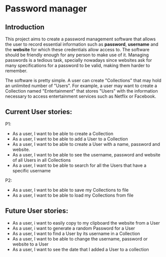 # Password manager 

## Introduction
This project aims to create a password management software that allows the user to record essential information such as **password**, **username** 
and the **website** for which these credentials allow access to. The software should be friendly enough for any person to make use of it.
Managing passwords is a tedious task, specially nowadays since websites ask for many specifications for a password to be valid, making them
harder to remember.

The software is pretty simple. A user can create "Collections" that may hold an unlimited number of "Users". 
For example, a user may want to create a Collection named "Entertainment" that stores "Users" with the information necessary to access
entertainment services such as Netflix or Facebook.


## Current User stories:
P1:
- As a user, I want to be able to create a Collection
- As a user, I want to be able to add a User to a Collection
- As a user, I want to be able to create a User with a name, password and website.
- As a user, I want to be able to see the username, password and website of all Users in all Collections
- As a user, I want to be able to search for all the Users that have a specific username

P2:
- As a user, I want to be able to save my Collections to file
- As a user, I want to be able to load my Collections from file

## Future User stories:
- As a user, i want to easily copy to my clipboard the website from a User
- As a user, i want to generate a random Password for a User
- As a user, I want to find a User by its username in a Collection
- As a user, I want to be able to change the username, password or website to a User
- As a user, I want to see the date that I added a User to a collection
